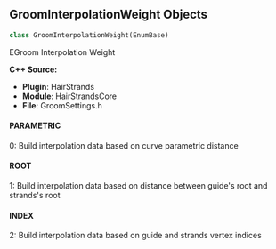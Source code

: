 ## GroomInterpolationWeight Objects

```python
class GroomInterpolationWeight(EnumBase)
```

EGroom Interpolation Weight

**C++ Source:**

- **Plugin**: HairStrands
- **Module**: HairStrandsCore
- **File**: GroomSettings.h

<a id="unreal.GroomInterpolationWeight.PARAMETRIC"></a>

#### PARAMETRIC

0: Build interpolation data based on curve parametric distance

<a id="unreal.GroomInterpolationWeight.ROOT"></a>

#### ROOT

1: Build interpolation data based on distance between guide's root and strands's root

<a id="unreal.GroomInterpolationWeight.INDEX"></a>

#### INDEX

2: Build interpolation data based on guide and strands vertex indices

<a id="unreal.DisplayClusterConfigurationFailoverPolicy"></a>
